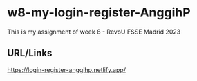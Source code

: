 # w8-my-login-register-AnggihP

This is my assignment of week 8 - RevoU FSSE Madrid 2023

## URL/Links

<https://login-register-anggihp.netlify.app/>
